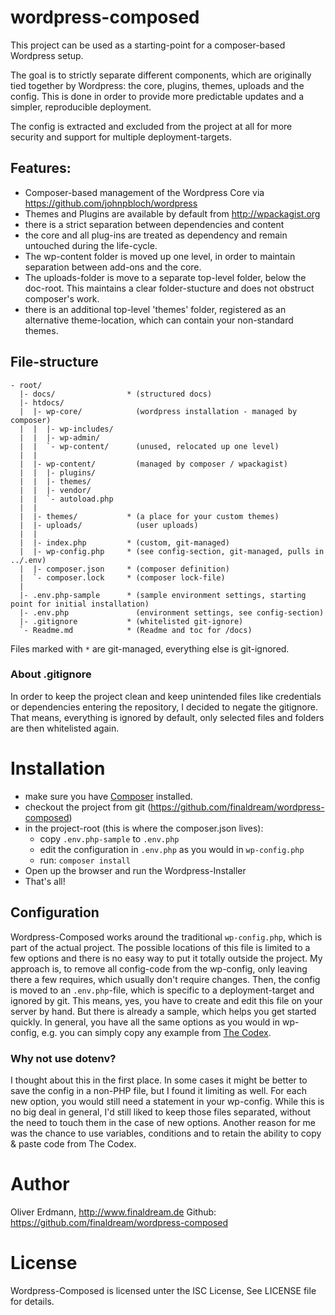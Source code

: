 # wordpress-composed
This project can be used as a starting-point for a composer-based Wordpress setup.

The goal is to strictly separate different components, which are originally tied
together by Wordpress: the core, plugins, themes, uploads and the
config. This is done in order to provide more predictable updates and a simpler,
reproducible deployment.

The config is extracted and excluded from the project at all for more security and
support for multiple deployment-targets.

## Features:

* Composer-based management of the Wordpress Core
    via https://github.com/johnpbloch/wordpress
* Themes and Plugins are available by default from http://wpackagist.org
* there is a strict separation between dependencies and content
* the core and all plug-ins are treated as dependency and remain untouched
    during the life-cycle.
* The wp-content folder is moved up one level, in order to maintain separation
    between add-ons and the core.
* The uploads-folder is move to a separate top-level folder, below the doc-root.
    This maintains a clear folder-stucture and does not obstruct composer's work.
* there is an additional top-level 'themes' folder, registered as an alternative
    theme-location, which can contain your non-standard themes.

## File-structure

```
- root/
  |- docs/                * (structured docs)
  |- htdocs/
  |  |- wp-core/            (wordpress installation - managed by composer)
  |  |  |- wp-includes/
  |  |  |- wp-admin/
  |  |  `- wp-content/      (unused, relocated up one level)
  |  |
  |  |- wp-content/         (managed by composer / wpackagist)
  |  |  |- plugins/
  |  |  |- themes/
  |  |  |- vendor/
  |  |  `- autoload.php
  |  |
  |  |- themes/           * (a place for your custom themes)
  |  |- uploads/            (user uploads)
  |  |
  |  |- index.php         * (custom, git-managed)
  |  |- wp-config.php     * (see config-section, git-managed, pulls in ../.env)
  |  |- composer.json     * (composer definition)
  |  `- composer.lock     * (composer lock-file)
  |
  |- .env.php-sample      * (sample environment settings, starting point for initial installation)
  |- .env.php               (environment settings, see config-section)
  |- .gitignore           * (whitelisted git-ignore)
  `- Readme.md            * (Readme and toc for /docs)

```

Files marked with *`*`* are git-managed, everything else is git-ignored.

### About .gitignore

In order to keep the project clean and keep unintended files like credentials or
dependencies entering the repository, I decided to negate the gitignore.
That means, everything is ignored by default, only selected files and folders
are then whitelisted again.

# Installation

* make sure you have [Composer](https://getcomposer.org/doc/00-intro.md#installation-nix) installed.
* checkout the project from git (https://github.com/finaldream/wordpress-composed)
* in the project-root (this is where the composer.json lives):
  * copy `.env.php-sample` to `.env.php`
  * edit the configuration in `.env.php` as you would in `wp-config.php`
  * run: `composer install`
* Open up the browser and run the Wordpress-Installer
* That's all!

## Configuration

Wordpress-Composed works around the traditional `wp-config.php`, which is part of the actual project. The possible locations of this file is limited to a few options and there is no easy way to put it totally outside the project.
My approach is, to remove all config-code from the wp-config, only leaving there a few requires, which usually don't require changes. Then, the config is moved to an `.env.php`-file, which is specific to a deployment-target and ignored by git. This means, yes, you have to create and edit this file on your server by hand.
But there is already a sample, which helps you get started quickly.
In general, you have all the same options as you would in wp-config, e.g. you can simply copy any example from [The Codex](http://codex.wordpress.org/Editing_wp-config.php).

### Why not use dotenv?
I thought about this in the first place. In some cases it might be better to save the config in a non-PHP file, but I found it limiting as well. For each new option, you would still need a statement in your wp-config. While this is no big deal in general, I'd still liked to keep those files separated, without the need to touch them in the case of new options.
Another reason for me was the chance to use variables, conditions and to retain the ability to copy & paste code from The Codex.

# Author
Oliver Erdmann, http://www.finaldream.de
Github: https://github.com/finaldream/wordpress-composed

# License
Wordpress-Composed is licensed unter the ISC License, See LICENSE file for details.
